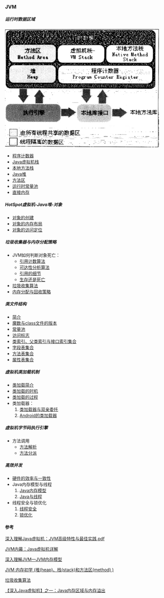 ### JVM


##### 运行时数据区域
![运行时数据区](img/RuntimeDataArea.png)

* [程序计数器](RuntimeDataArea/PC.md)
* [Java虚拟机栈](RuntimeDataArea/JvmStacks.md)
* [本地方法栈](RuntimeDataArea/NativeMethodStack.md)
* [Java堆](RuntimeDataArea/JavaHeap.md)
* [方法区](RuntimeDataArea/MethodArea.md)
* [运行时常量池](RuntimeDataArea/RuntimeConstantPool.md)
* [直接内存](RuntimeDataArea/DirectMemory.md)

##### HotSpot虚拟机-Java堆-对象

* [对象的创建](ObjectInfo/ObjectCreation.md)
* [对象的内存布局](ObjectInfo/ObjectMemoryLayout.md)
* [对象的访问定位](ObjectInfo/ObjectAccessLocal.md)

##### 垃圾收集器与内存分配策略

* JVM如何判断对象死亡：
    * [引用计数算法](GC/ReferenceCounting.md)
    * [可达性分析算法](GC/ReachabilityAnalysis.md)
    * [引用的细节](GC/Reference.md)
    * [生存还是死亡](GC/Finalize.md)
* [垃圾收集算法](GC/GarbageCollector.md)
* [内存分配与回收策略](GC/MemoryStrategy.md)

##### 类文件结构

* [简介](ClassFileStructure/CFS_Intro.md)
* [魔数与class文件的版本](ClassFileStructure/CFS_MagicNumber&Version.md)
* [常量池](ClassFileStructure/CFS_ConstantPool.md)
* [访问标志](ClassFileStructure/CFS_AccessFlags.md)
* [类索引、父类索引与接口索引集合](ClassFileStructure/CFS_IndexList.md)
* [字段表集合](ClassFileStructure/CFS_FieldList.md)
* [方法表集合](ClassFileStructure/CFS_MethodList.md)
* [属性表集合](ClassFileStructure/CFS_AttributeList.md)

##### 虚拟机类加载机制

* [类加载简介](ClassLoading/ClassLoadingIntro.md)
* [类加载的时机](ClassLoading/ClassLoadingTiming.md)
* [类加载的过程](ClassLoading/ClassLoadingProcess.md)
* 类加载器：
    1. [类加载器与双亲委托](ClassLoading/ClassLoader.md)
    2. [Android的类加载器](ClassLoading/ClassLoaderInAndroid.md)

##### 虚拟机字节码执行引擎

* 方法调用
    * [方法解析](ByteCodeEngine/MethodResolution.md)
    * [方法分派](ByteCodeEngine/MethodDispatch.md)

##### 高效并发

* [硬件的效率与一致性](EfficientConcurrency/HardwareEfficiency&Uniformity.md)
* Java内存模型与线程
    1. [Java内存模型](EfficientConcurrency/JavaMemoryModel.md)
    2. [Java与线程](EfficientConcurrency/JavaThreading.md)
* 线程安全与锁优化
    1. [线程安全](EfficientConcurrency/ThreadSafety.md)
    2. [锁优化](EfficientConcurrency/LockOptimization.md)


#### 参考

[深入理解Java虚拟机：JVM高级特性与最佳实践.pdf]()

[JVM内幕：Java虚拟机详解](http://www.importnew.com/17770.html)

[深入理解JVM—JVM内存模型](http://www.cnblogs.com/dingyingsi/p/3760447.html)

[JVM 内存初学 (堆(heap)、栈(stack)和方法区(method) )](http://www.cnblogs.com/dingyingsi/p/3760730.html)

[垃圾收集算法](https://github.com/LRH1993/android_interview/blob/master/java/virtual-machine/Garbage-Collector.md)

[【深入Java虚拟机】之一：Java内存区域与内存溢出](https://blog.csdn.net/ns_code/article/details/17565503)